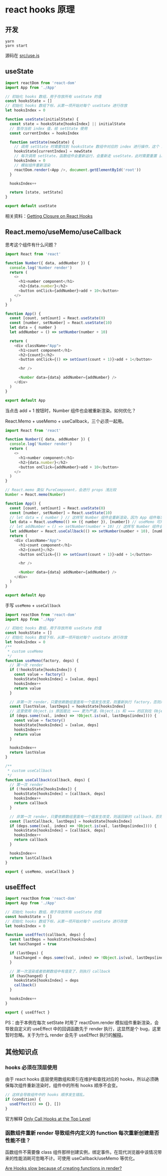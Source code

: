 # react hooks 原理

## 开发

```
yarn
yarn start
```

源码在 [src/use.js](https://github.com/xwillmadeit/210402-react-hooks/blob/master/src/use.js)

## useState

```js
import reactDom from 'react-dom'
import App from './App'

// 初始化 hooks 数组，用于存放所有 useState 的值
const hooksState = []
// 初始化 hooks 数组下标，从第一项开始对每个 useState 进行存放
let hooksIndex = 0

function useState(initialState) {
  const state = hooksState[hooksIndex] || initialState
  // 暂存当前 index 值，给 setState 使用
  const currentIndex = hooksIndex

  function setState(newState) {
    // 调用 setState 时需要找到 hooksState 数组中对应的 index 进行操作，这个 index 是 useState 时决定的
    hooksState[currentIndex] = newState
    // 每次调用 setState，函数组件会重新运行，会重新走 useState，此时需要重置 index，从头开始
    hooksIndex = 0
    // 模拟组件重新渲染
    reactDom.render(<App />, document.getElementById('root'))
  }

  hooksIndex++

  return [state, setState]
}

export default useState
```

相关资料：[Getting Closure on React Hooks](https://www.youtube.com/watch?v=KJP1E-Y-xyo)

## React.memo/useMemo/useCallback

思考这个组件有什么问题？

```js
import React from 'react'

function Number({ data, addNumber }) {
  console.log('Number render')
  return (
    <>
      <h1>number component</h1>
      <h2>{data.number}</h2>
      <button onClick={addNumber}>add + 10</button>
    </>
  )
}

function App() {
  const [count, setCount] = React.useState(0)
  const [number, setNumber] = React.useState(10)
  let data = { number }
  let addNumber = () => setNumber(number + 10)

  return (
    <div className="App">
      <h1>count component</h1>
      <h2>{count}</h2>
      <button onClick={() => setCount(count + 1)}>add + 1</button>

      <hr />

      <Number data={data} addNumber={addNumber} />
    </div>
  )
}

export default App
```

当点击 add + 1 按钮时，Number 组件也会被重新渲染。如何优化？

React.Memo + useMemo + useCallback，三个必须一起用。

```js
import React from 'react'

function Number({ data, addNumber }) {
  console.log('Number render')
  return (
    <>
      <h1>number component</h1>
      <h2>{data.number}</h2>
      <button onClick={addNumber}>add + 10</button>
    </>
  )
}

// React.memo 类似 PureComponent，会进行 props 浅比较
Number = React.memo(Number)

function App() {
  const [count, setCount] = React.useState(0)
  const [number, setNumber] = React.useState(10)
  // let data = { number } // 这样写 Number 组件会重新渲染，因为 App 组件每次 render 都会生成新的 data 对象，Memo 使用的是浅比较
  let data = React.useMemo(() => ({ number }), [number]) // useMemo 可用于缓存对象
  // let addNumber = () => setNumber(number + 10) // 这样写 Number 组件会重新渲染，因为 App 组件每次 render 都会导致新的 addNumber 函数被创建
  let addNumber = React.useCallback(() => setNumber(number + 10), [number]) // useCallback 可用于缓存函数
  return (
    <div className="App">
      <h1>count component</h1>
      <h2>{count}</h2>
      <button onClick={() => setCount(count + 1)}>add + 1</button>

      <hr />

      <Number data={data} addNumber={addNumber} />
    </div>
  )
}

export default App
```

手写 `useMemo` + `useCallback`

```js
import reactDom from 'react-dom'
import App from './App'

// 初始化 hooks 数组，用于存放所有 useState 的值
const hooksState = []
// 初始化 hooks 数组下标，从第一项开始对每个 useState 进行存放
let hooksIndex = 0
/**
 * custom useMemo
 */
function useMemo(factory, deps) {
  // 第一次 render
  if (!hooksState[hooksIndex]) {
    const value = factory()
    hooksState[hooksIndex] = [value, deps]
    hooksIndex++
    return value
  }

  // 非第一次 render，只要依赖数组里面有一个值发生改变，则重新执行 factory，否则用老的值
  const [lastValue, lastDeps] = hooksState[hooksIndex]
  // 这里使用 Object.is 原因是比 === 更为严谨，Object.is 和 === 的区别在 Object.is 认为 +0 和 -0 不相等，NaN 和 NaN 相等。
  if (deps.some((val, index) => !Object.is(val, lastDeps[index]))) {
    const value = factory()
    hooksState[hooksIndex] = [value, deps]
    hooksIndex++
    return value
  }

  hooksIndex++
  return lastValue
}

/**
 * custom useCallback
 */
function useCallback(callback, deps) {
  // 第一次 render
  if (!hooksState[hooksIndex]) {
    hooksState[hooksIndex] = [callback, deps]
    hooksIndex++
    return callback
  }

  // 非第一次 render，只要依赖数组里面有一个值发生改变，则返回新的 callback，否则用老的值
  const [lastCallback, lastDeps] = hooksState[hooksIndex]
  if (deps.some((val, index) => !Object.is(val, lastDeps[index]))) {
    hooksState[hooksIndex] = [callback, deps]
    hooksIndex++
    return callback
  }

  hooksIndex++
  return lastCallback
}

export { useMemo, useCallback }
```

## useEffect

```js
import reactDom from 'react-dom'
import App from './App'

// 初始化 hooks 数组，用于存放所有 useState 的值
const hooksState = []
// 初始化 hooks 数组下标，从第一项开始对每个 useState 进行存放
let hooksIndex = 0

function useEffect(callback, deps) {
  const lastDeps = hooksState[hooksIndex]
  let hasChanged = true

  if (lastDeps) {
    hasChanged = deps.some((val, index) => !Object.is(val, lastDeps[index]))
  }

  // 第一次渲染或者依赖数组中有值变了，则执行 callback
  if (hasChanged) {
    hooksState[hooksIndex] = deps
    callback()
  }

  hooksIndex++
}

export { useEffect }
```

PS：由于本例在每次 setState 时用了 reactDom.render 模拟组件重新渲染，会导致自定义的 useEffect 中的回调函数先于 render 执行，这显然是个 bug，这里暂时忽略。关于为什么 render 会先于 useEffect 执行的[解释](https://reactjs.org/docs/hooks-reference.html#useeffect)。

## 其他知识点

### hooks 必须在顶层使用

由于 react hooks 底层使用数组和索引在维护和查找对应的 hooks，所以必须确保每次组件重新渲染时，组件中的所有 hooks 顺序不会变。

```js
// 这样会导致组件中的 hooks 顺序发生错乱。
if (condition) {
  useEffect(() => {}, [])
}
```

官方解释 [Only Call Hooks at the Top Level](https://reactjs.org/docs/hooks-rules.html#explanation)

### 函数组件重新 render 导致组件内定义的 function 每次重新创建是否性能不佳？

函数组件不需要像 class 组件那样创建实例，绑定事件。在现代浏览器中该情况带来的性能消耗可忽略不计。可使用 useCallback/useMemo 等优化。

[Are Hooks slow because of creating functions in render?](https://reactjs.org/docs/hooks-faq.html#are-hooks-slow-because-of-creating-functions-in-render)
